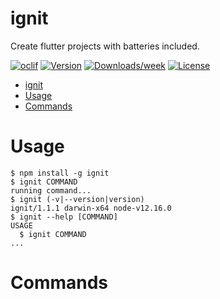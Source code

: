 # ignit

Create flutter projects with batteries included.

[![oclif](https://img.shields.io/badge/cli-oclif-brightgreen.svg)](https://oclif.io)
[![Version](https://img.shields.io/npm/v/ignit.svg)](https://npmjs.org/package/ignit)
[![Downloads/week](https://img.shields.io/npm/dw/ignit.svg)](https://npmjs.org/package/ignit)
[![License](https://img.shields.io/npm/l/ignit.svg)](https://github.com/Yodart/ignit/blob/master/package.json)

<!-- toc -->
* [ignit](#ignit)
* [Usage](#usage)
* [Commands](#commands)
<!-- tocstop -->

# Usage

<!-- usage -->
```sh-session
$ npm install -g ignit
$ ignit COMMAND
running command...
$ ignit (-v|--version|version)
ignit/1.1.1 darwin-x64 node-v12.16.0
$ ignit --help [COMMAND]
USAGE
  $ ignit COMMAND
...
```
<!-- usagestop -->

# Commands

<!-- commands -->

<!-- commandsstop -->
